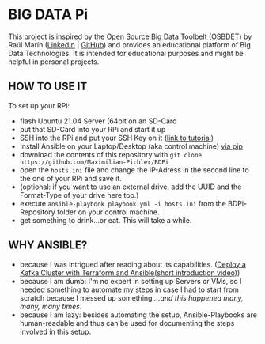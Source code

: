 # BIG DATA Pi 
This project is inspired by the [Open Source Big Data Toolbelt (OSBDET)](https://github.com/raulmarinperez/osbdet) by Raúl Marín ([LinkedIn](https://github.com/raulmarinperez) | [GitHub](https://www.linkedin.com/in/raulmarinperez/)) and provides an educational platform of Big Data Technologies. It is intended for educational purposes and might be helpful in personal projects.

## HOW TO USE IT
To set up your RPi: 
- flash Ubuntu 21.04 Server (64bit on an SD-Card
- put that SD-Card into your RPi and start it up
- SSH into the RPi and put your SSH Key on it ([link to tutorial](https://www.raspberrypi.org/documentation/remote-access/ssh/passwordless.md))
- Install Ansible on your Laptop/Desktop (aka control machine) [via pip](https://docs.ansible.com/ansible/2.3/intro_installation.html#latest-releases-via-pip)
- download the contents of this repository with `git clone https://github.com/Maximilian-Pichler/BDPi`
- open the `hosts.ini` file and change the IP-Adress in the second line to the one of your RPi and save it.
- (optional: if you want to use an external drive, add the UUID and the Format-Type of your drive here too.)
- execute `ansible-playbook playbook.yml -i hosts.ini` from the BDPi-Repository folder on your control machine.
- get something to drink...or eat. This will take a while.

## WHY ANSIBLE?
- because I was intrigued after reading about its capabilities. ([Deploy a Kafka Cluster with Terraform and Ansible](https://towardsdatascience.com/deploy-a-kafka-cluster-with-terraform-and-ansible-21bee1ee4fb)[(short introduction video)](https://www.ansible.com/resources/videos/quick-start-video))
- because I am dumb: I'm no expert in setting up Servers or VMs, so I needed something to automate my steps in case I had to start from scratch because I messed up something *...and this happened many, many, many times*.
- because I am lazy: besides automating the setup, Ansible-Playbooks are human-readable and thus can be used for documenting the steps involved in this setup.
